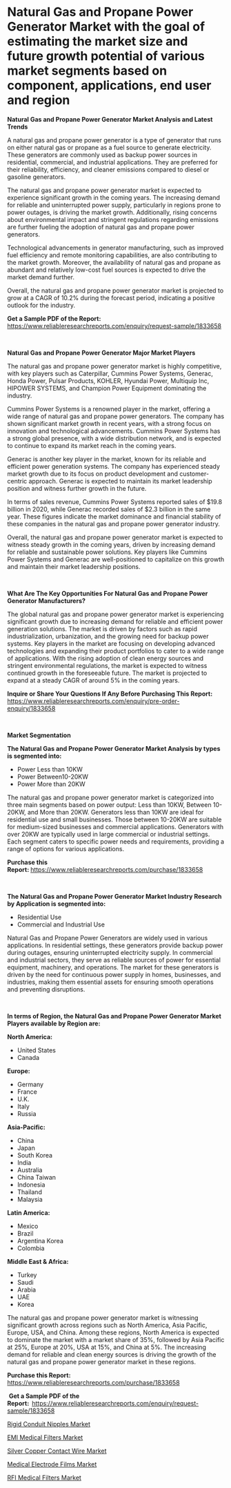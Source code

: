 <p><h1>Natural Gas and Propane Power Generator Market with the goal of estimating the market size and future growth potential of various market segments based on component, applications, end user and region</h1></p><p><strong>Natural Gas and Propane Power Generator Market Analysis and Latest Trends</strong></p>
<p><p>A natural gas and propane power generator is a type of generator that runs on either natural gas or propane as a fuel source to generate electricity. These generators are commonly used as backup power sources in residential, commercial, and industrial applications. They are preferred for their reliability, efficiency, and cleaner emissions compared to diesel or gasoline generators.</p><p>The natural gas and propane power generator market is expected to experience significant growth in the coming years. The increasing demand for reliable and uninterrupted power supply, particularly in regions prone to power outages, is driving the market growth. Additionally, rising concerns about environmental impact and stringent regulations regarding emissions are further fueling the adoption of natural gas and propane power generators.</p><p>Technological advancements in generator manufacturing, such as improved fuel efficiency and remote monitoring capabilities, are also contributing to the market growth. Moreover, the availability of natural gas and propane as abundant and relatively low-cost fuel sources is expected to drive the market demand further.</p><p>Overall, the natural gas and propane power generator market is projected to grow at a CAGR of 10.2% during the forecast period, indicating a positive outlook for the industry.</p></p>
<p><strong>Get a Sample PDF of the Report:&nbsp;</strong> <a href="https://www.reliableresearchreports.com/enquiry/request-sample/1833658">https://www.reliableresearchreports.com/enquiry/request-sample/1833658</a></p>
<p>&nbsp;</p>
<p><strong>Natural Gas and Propane Power Generator Major Market Players</strong></p>
<p><p>The natural gas and propane power generator market is highly competitive, with key players such as Caterpillar, Cummins Power Systems, Generac, Honda Power, Pulsar Products, KOHLER, Hyundai Power, Multiquip Inc, HIPOWER SYSTEMS, and Champion Power Equipment dominating the industry.</p><p>Cummins Power Systems is a renowned player in the market, offering a wide range of natural gas and propane power generators. The company has shown significant market growth in recent years, with a strong focus on innovation and technological advancements. Cummins Power Systems has a strong global presence, with a wide distribution network, and is expected to continue to expand its market reach in the coming years.</p><p>Generac is another key player in the market, known for its reliable and efficient power generation systems. The company has experienced steady market growth due to its focus on product development and customer-centric approach. Generac is expected to maintain its market leadership position and witness further growth in the future.</p><p>In terms of sales revenue, Cummins Power Systems reported sales of $19.8 billion in 2020, while Generac recorded sales of $2.3 billion in the same year. These figures indicate the market dominance and financial stability of these companies in the natural gas and propane power generator industry.</p><p>Overall, the natural gas and propane power generator market is expected to witness steady growth in the coming years, driven by increasing demand for reliable and sustainable power solutions. Key players like Cummins Power Systems and Generac are well-positioned to capitalize on this growth and maintain their market leadership positions.</p></p>
<p>&nbsp;</p>
<p><strong>What Are The Key Opportunities For Natural Gas and Propane Power Generator Manufacturers?</strong></p>
<p><p>The global natural gas and propane power generator market is experiencing significant growth due to increasing demand for reliable and efficient power generation solutions. The market is driven by factors such as rapid industrialization, urbanization, and the growing need for backup power systems. Key players in the market are focusing on developing advanced technologies and expanding their product portfolios to cater to a wide range of applications. With the rising adoption of clean energy sources and stringent environmental regulations, the market is expected to witness continued growth in the foreseeable future. The market is projected to expand at a steady CAGR of around 5% in the coming years.</p></p>
<p><strong>Inquire or Share Your Questions If Any Before Purchasing This Report:</strong> <a href="https://www.reliableresearchreports.com/enquiry/pre-order-enquiry/1833658">https://www.reliableresearchreports.com/enquiry/pre-order-enquiry/1833658</a></p>
<p>&nbsp;</p>
<p><strong>Market Segmentation</strong></p>
<p><strong>The Natural Gas and Propane Power Generator Market Analysis by types is segmented into:</strong></p>
<p><ul><li>Power Less than 10KW</li><li>Power Between10-20KW</li><li>Power More than 20KW</li></ul></p>
<p><p>The natural gas and propane power generator market is categorized into three main segments based on power output: Less than 10KW, Between 10-20KW, and More than 20KW. Generators less than 10KW are ideal for residential use and small businesses. Those between 10-20KW are suitable for medium-sized businesses and commercial applications. Generators with over 20KW are typically used in large commercial or industrial settings. Each segment caters to specific power needs and requirements, providing a range of options for various applications.</p></p>
<p><strong>Purchase this Report:&nbsp;</strong><a href="https://www.reliableresearchreports.com/purchase/1833658">https://www.reliableresearchreports.com/purchase/1833658</a></p>
<p>&nbsp;</p>
<p><strong>The Natural Gas and Propane Power Generator Market Industry Research by Application is segmented into:</strong></p>
<p><ul><li>Residential Use</li><li>Commercial and Industrial Use</li></ul></p>
<p><p>Natural Gas and Propane Power Generators are widely used in various applications. In residential settings, these generators provide backup power during outages, ensuring uninterrupted electricity supply. In commercial and industrial sectors, they serve as reliable sources of power for essential equipment, machinery, and operations. The market for these generators is driven by the need for continuous power supply in homes, businesses, and industries, making them essential assets for ensuring smooth operations and preventing disruptions.</p></p>
<p>&nbsp;</p>
<p><strong>In terms of Region, the Natural Gas and Propane Power Generator Market Players available by Region are:</strong></p>
<p>
    <p> <strong> North America: </strong>
        <ul>
            <li>United States</li>
            <li>Canada</li>
        </ul>
        </p> 
    <p> <strong> Europe: </strong>
        <ul>
            <li>Germany</li>
            <li>France</li>
            <li>U.K.</li>
            <li>Italy</li>
            <li>Russia</li>
        </ul>
        </p> 
    <p> <strong> Asia-Pacific: </strong>
        <ul>
            <li>China</li>
            <li>Japan</li>
            <li>South Korea</li>
            <li>India</li>
            <li>Australia</li>
            <li>China Taiwan</li>
            <li>Indonesia</li>
            <li>Thailand</li>
            <li>Malaysia</li>
        </ul>
        </p> 
    <p> <strong> Latin America: </strong>
        <ul>
            <li>Mexico</li>
            <li>Brazil</li>
            <li>Argentina Korea</li>
            <li>Colombia</li>
        </ul>
        </p> 
    <p> <strong> Middle East & Africa: </strong>
        <ul>
            <li>Turkey</li>
            <li>Saudi</li>
            <li>Arabia</li>
            <li>UAE</li>
            <li>Korea</li>
        </ul>
    </p>
    </p>
<p><p>The natural gas and propane power generator market is witnessing significant growth across regions such as North America, Asia Pacific, Europe, USA, and China. Among these regions, North America is expected to dominate the market with a market share of 35%, followed by Asia Pacific at 25%, Europe at 20%, USA at 15%, and China at 5%. The increasing demand for reliable and clean energy sources is driving the growth of the natural gas and propane power generator market in these regions.</p></p>
<p><strong>Purchase this Report: </strong><a href="https://www.reliableresearchreports.com/purchase/1833658">https://www.reliableresearchreports.com/purchase/1833658</a></p>
<p>&nbsp;<strong>Get a Sample PDF of the Report:&nbsp;&nbsp;</strong><a href="https://www.reliableresearchreports.com/enquiry/request-sample/1833658">https://www.reliableresearchreports.com/enquiry/request-sample/1833658</a></p>
<p><strong></strong></p>
<p><p><a href="https://github.com/kosella/Market-Research-Report-List-2/blob/main/rigid-conduit-nipples-market.md">Rigid Conduit Nipples Market</a></p><p><a href="https://github.com/gdfhhhj/Market-Research-Report-List-3/blob/main/emi-medical-filters-market.md">EMI Medical Filters Market</a></p><p><a href="https://github.com/RichRobinson5/Market-Research-Report-List-3/blob/main/silver-copper-contact-wire-market.md">Silver Copper Contact Wire Market</a></p><p><a href="https://github.com/julyju69/Market-Research-Report-List-2/blob/main/medical-electrode-films-market.md">Medical Electrode Films Market</a></p><p><a href="https://github.com/nathandecarvalho/Market-Research-Report-List-2/blob/main/rfi-medical-filters-market.md">RFI Medical Filters Market</a></p></p>